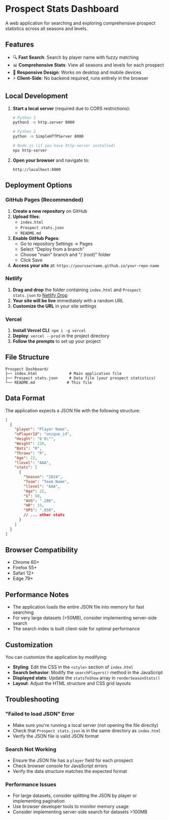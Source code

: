 # Prospect Stats Dashboard

A web application for searching and exploring comprehensive prospect statistics across all seasons and levels.

## Features

- 🔍 **Fast Search**: Search by player name with fuzzy matching
- 📊 **Comprehensive Stats**: View all seasons and levels for each prospect
- 📱 **Responsive Design**: Works on desktop and mobile devices
- ⚡ **Client-Side**: No backend required, runs entirely in the browser

## Local Development

1. **Start a local server** (required due to CORS restrictions):
   ```bash
   # Python 3
   python3 -m http.server 8000
   
   # Python 2
   python -m SimpleHTTPServer 8000
   
   # Node.js (if you have http-server installed)
   npx http-server
   ```

2. **Open your browser** and navigate to:
   ```
   http://localhost:8000
   ```

## Deployment Options

### GitHub Pages (Recommended)

1. **Create a new repository** on GitHub
2. **Upload files**:
   - `index.html`
   - `Prospect stats.json`
   - `README.md`
3. **Enable GitHub Pages**:
   - Go to repository Settings → Pages
   - Select "Deploy from a branch"
   - Choose "main" branch and "/ (root)" folder
   - Click Save
4. **Access your site** at: `https://yourusername.github.io/your-repo-name`

### Netlify

1. **Drag and drop** the folder containing `index.html` and `Prospect stats.json` to [Netlify Drop](https://app.netlify.com/drop)
2. **Your site will be live** immediately with a random URL
3. **Customize the URL** in your site settings

### Vercel

1. **Install Vercel CLI**: `npm i -g vercel`
2. **Deploy**: `vercel --prod` in the project directory
3. **Follow the prompts** to set up your project

## File Structure

```
Prospect Dashboard/
├── index.html              # Main application file
├── Prospect stats.json     # Data file (your prospect statistics)
└── README.md              # This file
```

## Data Format

The application expects a JSON file with the following structure:

```json
[
  {
    "player": "Player Name",
    "oPlayerId": "unique_id",
    "Height": "6'0\"",
    "Weight": 210,
    "Bats": "R",
    "Throws": "R",
    "Age": 22,
    "llevel": "AAA",
    "stats": [
      {
        "Season": "2024",
        "Team": "Team Name",
        "llevel": "AAA",
        "Age": 22,
        "G": 50,
        "AVG": ".280",
        "HR": 15,
        "OPS": ".850",
        // ... other stats
      }
    ]
  }
]
```

## Browser Compatibility

- Chrome 60+
- Firefox 55+
- Safari 12+
- Edge 79+

## Performance Notes

- The application loads the entire JSON file into memory for fast searching
- For very large datasets (>50MB), consider implementing server-side search
- The search index is built client-side for optimal performance

## Customization

You can customize the application by modifying:

- **Styling**: Edit the CSS in the `<style>` section of `index.html`
- **Search behavior**: Modify the `searchPlayers()` method in the JavaScript
- **Displayed stats**: Update the `statsToShow` array in `renderSeasonStats()`
- **Layout**: Adjust the HTML structure and CSS grid layouts

## Troubleshooting

### "Failed to load JSON" Error
- Make sure you're running a local server (not opening the file directly)
- Check that `Prospect stats.json` is in the same directory as `index.html`
- Verify the JSON file is valid JSON format

### Search Not Working
- Ensure the JSON file has a `player` field for each prospect
- Check browser console for JavaScript errors
- Verify the data structure matches the expected format

### Performance Issues
- For large datasets, consider splitting the JSON by player or implementing pagination
- Use browser developer tools to monitor memory usage
- Consider implementing server-side search for datasets >100MB
